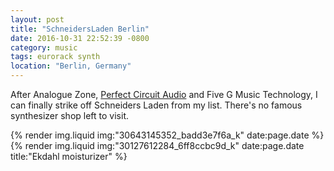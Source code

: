 ```yaml
---
layout: post
title: "SchneidersLaden Berlin"
date: 2016-10-31 22:52:39 -0800
category: music
tags: eurorack synth
location: "Berlin, Germany"
---
```


After Analogue Zone, [Perfect Circuit Audio](/posts/2016/10/23/perfect-circuit-audio) and Five G Music Technology, I can finally strike off Schneiders Laden from my list. There's no famous synthesizer shop left to visit.

{% render img.liquid img:"30643145352_badd3e7f6a_k" date:page.date %}
{% render img.liquid img:"30127612284_6ff8ccbc9d_k" date:page.date title:"Ekdahl moisturizer" %}
